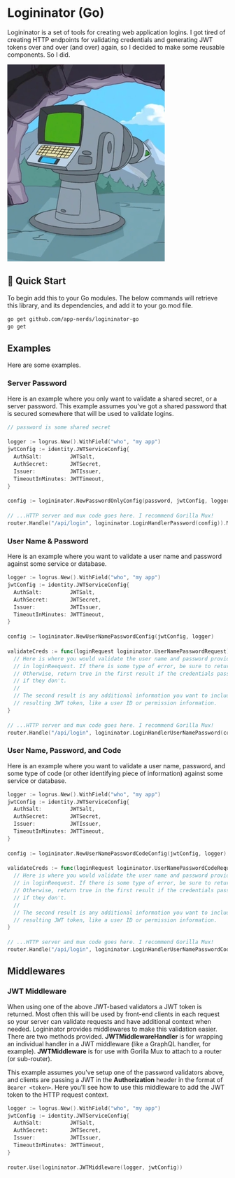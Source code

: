 # Logininator (Go)

Logininator is a set of tools for creating web application logins. I got tired of creating HTTP endpoints for validating credentials and generating JWT tokens over and over (and over) again, so I decided to make some reusable components. So I did.

![The Destruct-inator Ray](logininator.jpg)

## 🚀 Quick Start

To begin add this to your Go modules. The below commands will retrieve this library, and its dependencies, and add it to your go.mod file.

```bash
go get github.com/app-nerds/logininator-go
go get
```

## Examples

Here are some examples.

### Server Password

Here is an example where you only want to validate a shared secret, or a server password. This example assumes you've got a shared password that is secured somewhere that will be used to validate logins.

```go
// password is some shared secret

logger := logrus.New().WithField("who", "my app")
jwtConfig := identity.JWTServiceConfig{
  AuthSalt:         JWTSalt,
  AuthSecret:       JWTSecret,
  Issuer:           JWTIssuer,
  TimeoutInMinutes: JWTTimeout,
}

config := logininator.NewPasswordOnlyConfig(password, jwtConfig, logger)

// ...HTTP server and mux code goes here. I recommend Gorilla Mux!
router.Handle("/api/login", logininator.LoginHandlerPassword(config)).Methods(http.MethodPost, http.MethodOptions)
```

### User Name & Password

Here is an example where you want to validate a user name and password against some service or database. 

```go
logger := logrus.New().WithField("who", "my app")
jwtConfig := identity.JWTServiceConfig{
  AuthSalt:         JWTSalt,
  AuthSecret:       JWTSecret,
  Issuer:           JWTIssuer,
  TimeoutInMinutes: JWTTimeout,
}

config := logininator.NewUserNamePasswordConfig(jwtConfig, logger)

validateCreds := func(loginRequest logininator.UserNamePasswordRequest) (bool, map[string]interface{}, error) {
  // Here is where you would validate the user name and password provided in
  // in loginReequest. If there is some type of error, be sure to return that.
  // Otherwise, return true in the first result if the credentials pass, or false
  // if they don't. 
  //
  // The second result is any additional information you want to include in the
  // resulting JWT token, like a user ID or permission information.
}

// ...HTTP server and mux code goes here. I recommend Gorilla Mux!
router.Handle("/api/login", logininator.LoginHandlerUserNamePassword(config, validateCreds)).Methods(http.MethodPost, http.MethodOptions)
```

### User Name, Password, and Code

Here is an example where you want to validate a user name, password, and some type of code (or other identifying piece of information)  against some service or database. 

```go
logger := logrus.New().WithField("who", "my app")
jwtConfig := identity.JWTServiceConfig{
  AuthSalt:         JWTSalt,
  AuthSecret:       JWTSecret,
  Issuer:           JWTIssuer,
  TimeoutInMinutes: JWTTimeout,
}

config := logininator.NewUserNamePasswordCodeConfig(jwtConfig, logger)

validateCreds := func(loginRequest logininator.UserNamePasswordCodeRequest) (bool, map[string]interface{}, error) {
  // Here is where you would validate the user name and password provided in
  // in loginReequest. If there is some type of error, be sure to return that.
  // Otherwise, return true in the first result if the credentials pass, or false
  // if they don't. 
  //
  // The second result is any additional information you want to include in the
  // resulting JWT token, like a user ID or permission information.
}

// ...HTTP server and mux code goes here. I recommend Gorilla Mux!
router.Handle("/api/login", logininator.LoginHandlerUserNamePasswordCode(config, validateCreds)).Methods(http.MethodPost, http.MethodOptions)
```

## Middlewares

### JWT Middleware

When using one of the above JWT-based validators a JWT token is returned. Most often this will be used by front-end clients in each request so your server can validate requests and have additional context when needed. Logininator provides middlewares to make this validation easier. There are two methods provided. **JWTMiddlewareHandler** is for wrapping an individual handler in a JWT middleware (like a GraphQL handler, for example). **JWTMiddleware** is for use with Gorilla Mux to attach to a router (or sub-router).

This example assumes you've setup one of the password validators above, and clients are passing a JWT in the **Authorization** header in the format of ```Bearer <token>```. Here you'll see how to use this middleware to add the JWT token to the HTTP request context.

```go
logger := logrus.New().WithField("who", "my app")
jwtConfig := identity.JWTServiceConfig{
  AuthSalt:         JWTSalt,
  AuthSecret:       JWTSecret,
  Issuer:           JWTIssuer,
  TimeoutInMinutes: JWTTimeout,
}

router.Use(logininator.JWTMiddleware(logger, jwtConfig))
```
